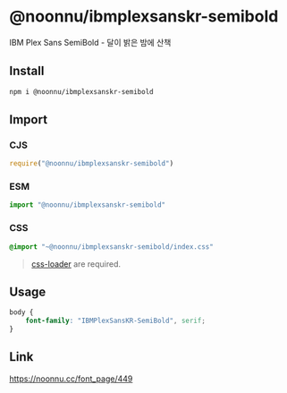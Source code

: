 # @noonnu/ibmplexsanskr-semibold
IBM Plex Sans SemiBold - 달이 밝은 밤에 산책

## Install
```sh
npm i @noonnu/ibmplexsanskr-semibold
```
## Import
### CJS
```js
require("@noonnu/ibmplexsanskr-semibold")
```
### ESM
```js
import "@noonnu/ibmplexsanskr-semibold"
```
### CSS 
```css
@import "~@noonnu/ibmplexsanskr-semibold/index.css"
```
> [css-loader](https://github.com/webpack-contrib/css-loader) are required.

## Usage
```css
body {
    font-family: "IBMPlexSansKR-SemiBold", serif;
}
```

## Link
https://noonnu.cc/font_page/449